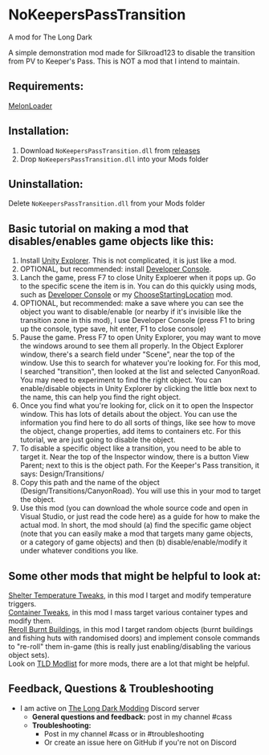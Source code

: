 # NoKeepersPassTransition
A mod for The Long Dark

A simple demonstration mod made for Silkroad123 to disable the transition from PV to Keeper's Pass. This is NOT a mod that I intend to maintain.  

## Requirements: 
[MelonLoader](https://github.com/HerpDerpinstine/MelonLoader/releases/latest/download/MelonLoader.Installer.exe) 

## Installation:
1. Download ```NoKeepersPassTransition.dll``` from [releases](https://github.com/GruffCassquatch/NoKeepersPassTransition/releases) 
2. Drop ```NoKeepersPassTransition.dll``` into your Mods folder

## Uninstallation:
Delete ```NoKeepersPassTransition.dll``` from your Mods folder

## Basic tutorial on making a mod that disables/enables game objects like this:
1. Install [Unity Explorer](https://github.com/sinai-dev/UnityExplorer). This is not complicated, it is just like a mod.
2. OPTIONAL, but recommended: install [Developer Console](https://github.com/FINDarkside/TLD-Developer-Console).
3. Lanch the game, press F7 to close Unity Exploerer when it pops up. Go to the specific scene the item is in. You can do this quickly using mods, such as [Developer Console](https://github.com/FINDarkside/TLD-Developer-Console) or my [ChooseStartingLocation](https://github.com/GruffCassquatch/ChooseStartingLocation) mod.
4. OPTIONAL, but recommended: make a save where you can see the object you want to disable/enable (or nearby if it's invisible like the transition zone in this mod), I use Developer Console (press F1 to bring up the console, type save, hit enter, F1 to close console)
5. Pause the game. Press F7 to open Unity Explorer, you may want to move the windows around to see them all properly. In the Object Explorer window, there's a search field under "Scene", near the top of the window. Use this to search for whatever you're looking for. For this mod, I searched "transition", then looked at the list and selected CanyonRoad. You may need to experiment to find the right object. You can enable/disable objects in Unity Explorer by clicking the little box next to the name, this can help you find the right object.
6. Once you find what you're looking for, click on it to open the Inspector window. This has lots of details about the object. You can use the information you find here to do all sorts of things, like see how to move the object, change properties, add items to containers etc. For this tutorial, we are just going to disable the object.
7. To disable a specific object like a transition, you need to be able to target it. Near the top of the Inspector window, there is a button View Parent; next to this is the object path. For the Keeper's Pass transition, it says: Design/Transitions/
8. Copy this path and the name of the object (Design/Transitions/CanyonRoad). You will use this in your mod to target the object. 
9. Use this mod (you can download the whole source code and open in Visual Studio, or just read the code here) as a guide for how to make the actual mod. In short, the mod should (a) find the specific game object (note that you can easily make a mod that targets many game objects, or a category of game objects) and then (b) disable/enable/modify it under whatever conditions you like.

## Some other mods that might be helpful to look at:
[Shelter Temperature Tweaks](https://github.com/GruffCassquatch/ShelterTemperatureTweaks), in this mod I target and modify temperature triggers.  
[Container Tweaks](https://github.com/GruffCassquatch/ContainerTweaks), in this mod I mass target various container types and modify them.  
[Reroll Burnt Buildings](https://github.com/GruffCassquatch/RerollBurntBuildings), in this mod I target random objects (burnt buildings and fishing huts with randomised doors) and implement console commands to "re-roll" them in-game (this is really just enabling/disabling the various object sets).  
Look on [TLD Modlist](https://xpazeman.com/tld-mod-list/) for more mods, there are a lot that might be helpful.     
## Feedback, Questions & Troubleshooting
* I am active on [The Long Dark Modding](https://discord.gg/QvFE7VV4WZ) Discord server
	* **General questions and feedback:** post in my channel #cass
	* **Troubleshooting:** 
		* Post in my channel #cass or in #troubleshooting 
		* Or create an issue here on GitHub if you're not on Discord
